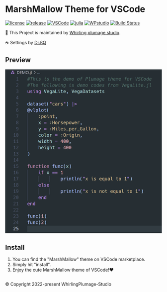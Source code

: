 # MarshMallow Theme for VSCode
[![license](https://img.shields.io/github/license/doctorbetaq/marshmallow-theme-visual-studio-code?color=9ee0e0)](https://github.com/doctorbetaq/marshmallow-theme-visual-studio-code/blob/main/LICENSE)
[![release](https://img.shields.io/github/release/doctorbetaq/marshmallow-theme-visual-studio-code?color=9ee0e0)](https://github.com/doctorbetaq/marshmallow-theme-visual-studio-code/releases/tag/release)
[![VSCode](https://img.shields.io/badge/compatibility-%3E=1.65.0-9ee0e0/?logo=visualstudiocode&color=9ee0e0)](https://code.visualstudio.com)
[![julia](https://img.shields.io/badge/SyntaxHighlighting-Julia-9ee0e0/?logo=julia&color=9ee0e0)](https://julialang.org/)
[![WPstudio](https://img.shields.io/badge/Studio-WhirlingPlumage-9ee0e0)](https://www.facebook.com/WhirlingPlumage)
[![Build Status](https://app.travis-ci.com/doctorbetaq/marshmallow-theme-visual-studio-code.svg?branch=main)](https://app.travis-ci.com/doctorbetaq/marshmallow-theme-visual-studio-code)

🎵 This Project is maintained by [Whirling plumage studio](https://www.facebook.com/WhirlingPlumage/?ref=pages_you_manage).

☕ Settings by [Dr.βQ](https://twitter.com/Dr_betaQ)

## Preview
<p align="center"><img src="https://github.com/doctorbetaq/marshmallow-theme-visual-studio-code/blob/main/pictures/demov0.0.3.png?raw=true"/></p>

## Install
1. You can find the "MarshMallow" theme on VSCode marketplace. 
2. Simply hit "install".
3. Enjoy the cute MarshMallow theme of VSCode!❤️

## 
© Copyright 2022-present WhirlingPlumage-Studio
